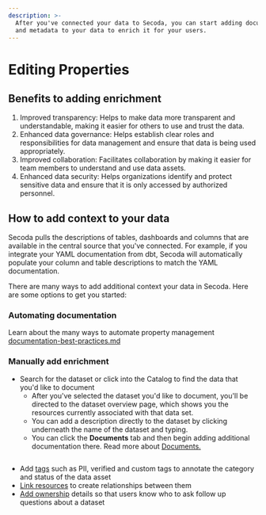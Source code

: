 ```yaml
---
description: >-
  After you've connected your data to Secoda, you can start adding documentation
  and metadata to your data to enrich it for your users.
---
```


# Editing Properties

## Benefits to adding enrichment

1. Improved transparency: Helps to make data more transparent and understandable, making it easier for others to use and trust the data.
2. Enhanced data governance: Helps establish clear roles and responsibilities for data management and ensure that data is being used appropriately.
3. Improved collaboration: Facilitates collaboration by making it easier for team members to understand and use data assets.
4. Enhanced data security: Helps organizations identify and protect sensitive data and ensure that it is only accessed by authorized personnel.

## How to add context to your data

Secoda pulls the descriptions of tables, dashboards and columns that are available in the central source that you've connected. For example, if you integrate your YAML documentation from dbt, Secoda will automatically populate your column and table descriptions to match the YAML documentation.

There are many ways to add additional context your data in Secoda. Here are some options to get you started:

### Automating documentation

Learn about the many ways to automate property management [documentation-best-practices.md](../../best-practices/documentation-best-practices.md "mention")

### Manually add enrichment

* Search for the dataset or click into the Catalog to find the data that you'd like to document
  * After you've selected the dataset you'd like to document, you'll be directed to the dataset overview page, which shows you the resources currently associated with that data set.
  * You can add a description directly to the dataset by clicking underneath the name of the dataset and typing.
  * You can click the **Documents** tab and then begin adding additional documentation there. Read more about [Documents](../../features/documents/)[.](../../features/documents/)

<figure><img src="https://secoda-public-media-assets.s3.amazonaws.com/Kapture%202023-05-15%20at%2014.31.09.gif" alt=""><figcaption></figcaption></figure>

* Add [tags](../tags/) such as PII, verified and custom tags to annotate the category and status of the data asset
* [Link resources](../relating-resources.md) to create relationships between them
* [Add ownership](../assigning-owners.md) details so that users know who to ask follow up questions about a dataset
